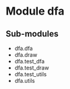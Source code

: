 Module dfa
==========

Sub-modules
-----------
* dfa.dfa
* dfa.draw
* dfa.test_dfa
* dfa.test_draw
* dfa.test_utils
* dfa.utils